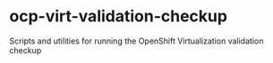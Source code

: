# ocp-virt-validation-checkup
Scripts and utilities for running the OpenShift Virtualization validation checkup
